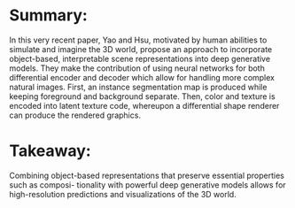 # Summary:
In this very recent paper, Yao and Hsu, motivated by human abilities to simulate and imagine the 3D world, propose an approach to incorporate object-based, interpretable scene representations into deep generative models. They make the contribution of using neural networks for both differential encoder and decoder which allow for handling more complex natural images. First, an instance segmentation map is produced while keeping foreground and background separate. Then, color and texture is encoded into latent texture code, whereupon a differential shape renderer can produce the rendered graphics.

# Takeaway:
Combining object-based representations that preserve essential properties such as composi- tionality with powerful deep generative models allows for high-resolution predictions and visualizations of the 3D world.
